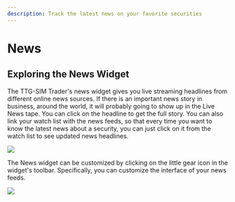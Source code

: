 ```yaml
---
description: Track the latest news on your favorite securities
---
```


# News

## Exploring the News Widget

The TTG-SIM Trader's news widget gives you live streaming headlines from different online news sources. If there is an important news story in business, around the world, it will probably going to show up in the Live News tape. You can click on the headline to get the full story. You can also link your watch list with the news feeds, so that every time you want to know the latest news about a security, you can just click on it from the watch list to see updated news headlines.

![](../../../.gitbook/assets/screenshot-2020-03-20-at-19.22.34%20%281%29.png)

The News widget can be customized by clicking on the little gear icon in the widget's toolbar. Specifically, you can customize the interface of your news feeds.

![](../../../.gitbook/assets/screenshot-2020-03-20-at-19.22.23.png)

